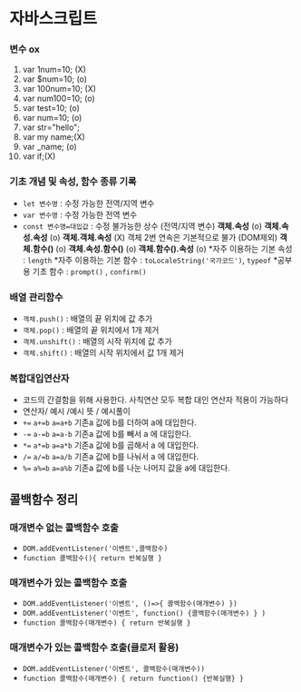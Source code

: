 # 자바스크립트
### 변수 ox 
1. var 1num=10; (X) <!-- 숫자가 앞에 있기 때문에X -->
2. var $num=10; (o)
3. var 100num=10; (X)<!-- 숫자가 앞에 있기 때문에X -->
4. var num100=10; (o)
5. var test=10; (o)
6. var num=10; (o)
7. var str="hello"; 
8. var my name;(X)<!-- 공백이 앞에 있기 때문에X -->
9. var _name; (o)
10. var if;(X)<!-- 키워드를 사용으로X -->
### 기초 개념 및 속성, 함수 종류 기록
* `let 변수명` : 수정 가능한 전역/지역 변수
* `var 변수명` : 수정 가능한 전역 변수 
* `const 변수명=대입값` : 수정 불가능한 상수 (전역/지역 변수)
**객체.속성** (o)
**객체.속성.속성** (o)
**객체.객체.속성** (X) 객체 2번 연속은 기본적으로 불가 (DOM제외)
**객체.함수()** (o)
**객체.속성.함수()** (o)
**객체.함수().속성** (o)
*자주 이용하는 기본 속성 : `length`
*자주 이용하는 기본 함수 : `toLocaleString('국가코드')`, `typeof`
*공부용 기초 함수 : `prompt()` , `confirm()`
### **배열** 관리함수
* `객체.push()` : 배열의 끝 위치에 값 추가
* `객체.pop()` : 배열의 끝 위치에서 1개 제거
* `객체.unshift()` : 배열의 시작 위치에 값 추가
* `객체.shift()` : 배열의 시작 위치에서 값 1개 제거

### 복합대입연산자
* 코드의 간결함을 위해 사용한다. 사칙연산 모두 복합 대인 연산자 적용이 가능하다
* 연산자/ 예시 /예시 뜻 / 예시풀이
* `+=`  `a+=b`  `a=a+b`  기존a 값에 b를 더하여 a에 대입한다.
* `-=`  `a-=b`  `a=a-b`  기존a 값에 b를 빼서 a 에 대입한다.
* `*=`  `a*=b`  `a=a*b`  기존a 값에 b를 곱해서 a 에 대입한다.
* `/=`  `a/=b`  `a=a/b`  기존a 값에 b를 나눠서 a 에 대입한다.
* `%=`  `a%=b`  `a=a%b` 기존a 값에 b를 나눈 나머지 값을 a에 대입한다.

## 콜백함수 정리
### 매개변수 없는 콜백함수 호출
* `DOM.addEventListener('이벤트',콜백함수)`
* `function 콜백함수(){ return 반복실행 }`

### 매개변수가 있는 콜백함수 호출
* `DOM.addEventListener('이벤트', ()=>{ 콜백함수(매개변수) })`
* `DOM.addEventListener('이벤트', function() {콜백함수(매개변수) } )`
* `function 콜백함수(매개변수) { return 반복실행 }`

### 매개변수가 있는 콜백함수 호출(클로저 활용)
* `DOM.addEventListener('이벤트', 콜백함수(매개변수))`
* `function 콜백함수(매개변수) { return function() {반복실행} }`